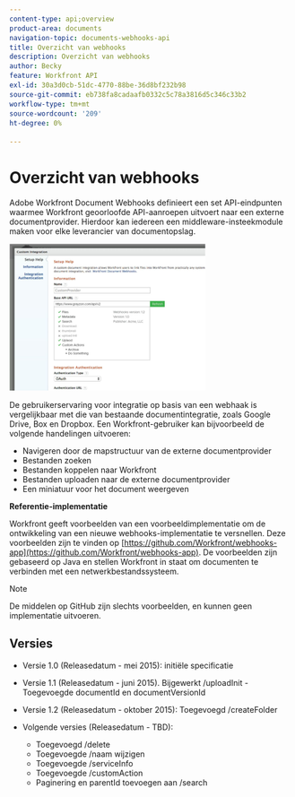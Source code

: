 ```yaml
---
content-type: api;overview
product-area: documents
navigation-topic: documents-webhooks-api
title: Overzicht van webhooks
description: Overzicht van webhooks
author: Becky
feature: Workfront API
exl-id: 30a3d0cb-51dc-4770-88be-36d8bf232b98
source-git-commit: eb738fa8cadaafb0332c5c78a3816d5c346c33b2
workflow-type: tm+mt
source-wordcount: '209'
ht-degree: 0%

---
```



# Overzicht van webhooks

Adobe Workfront Document Webhooks definieert een set API-eindpunten waarmee Workfront geoorloofde API-aanroepen uitvoert naar een externe documentprovider. Hierdoor kan iedereen een middleware-insteekmodule maken voor elke leverancier van documentopslag.

![](assets/mceclip0-350x262.png)

De gebruikerservaring voor integratie op basis van een webhaak is vergelijkbaar met die van bestaande documentintegratie, zoals Google Drive, Box en Dropbox. Een Workfront-gebruiker kan bijvoorbeeld de volgende handelingen uitvoeren:

* Navigeren door de mapstructuur van de externe documentprovider
* Bestanden zoeken
* Bestanden koppelen naar Workfront
* Bestanden uploaden naar de externe documentprovider
* Een miniatuur voor het document weergeven

**Referentie-implementatie**

Workfront geeft voorbeelden van een voorbeeldimplementatie om de ontwikkeling van een nieuwe webhooks-implementatie te versnellen. Deze voorbeelden zijn te vinden op [https://github.com/Workfront/webhooks-app](https://github.com/Workfront/webhooks-app). De voorbeelden zijn gebaseerd op Java en stellen Workfront in staat om documenten te verbinden met een netwerkbestandssysteem. 

>[!NOTE]
>
>De middelen op GitHub zijn slechts voorbeelden, en kunnen geen implementatie uitvoeren.

## Versies

* Versie 1.0 (Releasedatum - mei 2015): initiële specificatie

* Versie 1.1 (Releasedatum - juni 2015). Bijgewerkt /uploadInit - Toegevoegde documentId en documentVersionId

* Versie 1.2 (Releasedatum - oktober 2015): Toegevoegd /createFolder

* Volgende versies (Releasedatum - TBD):

   * Toegevoegd /delete
   * Toegevoegde /naam wijzigen
   * Toegevoegde /serviceInfo
   * Toegevoegde /customAction
   * Paginering en parentId toevoegen aan /search
